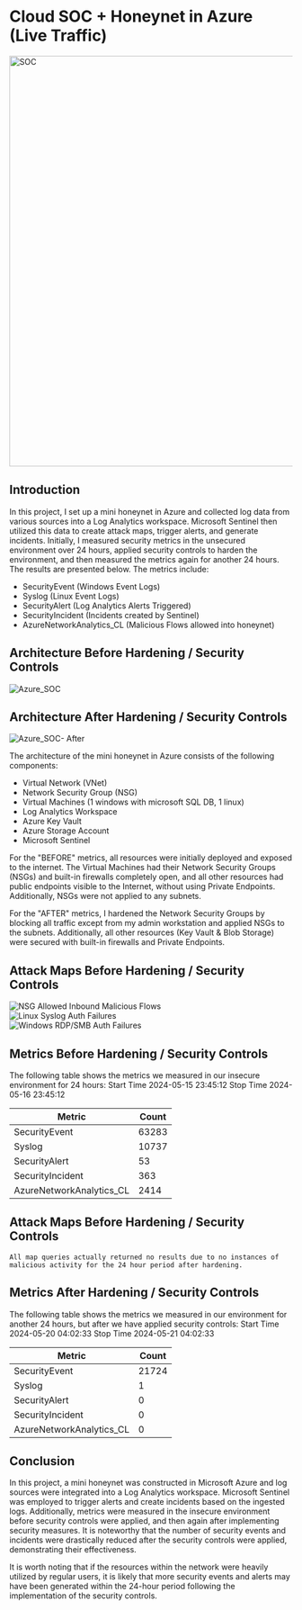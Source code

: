 # Cloud SOC + Honeynet in Azure (Live Traffic)
<img width="730" alt="SOC" src="https://github.com/audreclemons/Azure-SOC-/assets/171464782/629daaca-f5f1-4b24-86e8-b46273be44e5">


## Introduction

In this project, I set up a mini honeynet in Azure and collected log data from various sources into a Log Analytics workspace. Microsoft Sentinel then utilized this data to create attack maps, trigger alerts, and generate incidents. Initially, I measured security metrics in the unsecured environment over 24 hours, applied security controls to harden the environment, and then measured the metrics again for another 24 hours. The results are presented below. The metrics include:

- SecurityEvent (Windows Event Logs)
- Syslog (Linux Event Logs)
- SecurityAlert (Log Analytics Alerts Triggered)
- SecurityIncident (Incidents created by Sentinel)
- AzureNetworkAnalytics_CL (Malicious Flows allowed into honeynet)

## Architecture Before Hardening / Security Controls
![Azure_SOC](https://github.com/audreclemons/Azure-SOC-/assets/171464782/4993222e-b81d-4f54-84b7-b80047260b13)


## Architecture After Hardening / Security Controls
![Azure_SOC- After](https://github.com/audreclemons/Azure-SOC-/assets/171464782/a2a6384b-d67a-4b1e-a83b-1e1a93ecc093)


The architecture of the mini honeynet in Azure consists of the following components:

- Virtual Network (VNet)
- Network Security Group (NSG)
- Virtual Machines (1 windows with microsoft SQL DB, 1 linux)
- Log Analytics Workspace
- Azure Key Vault
- Azure Storage Account
- Microsoft Sentinel

For the "BEFORE" metrics, all resources were initially deployed and exposed to the internet. The Virtual Machines had their Network Security Groups (NSGs) and built-in firewalls completely open, and all other resources had public endpoints visible to the Internet, without using Private Endpoints. Additionally, NSGs were not applied to any subnets.

For the "AFTER" metrics, I hardened the Network Security Groups by blocking all traffic except from my admin workstation and applied NSGs to the subnets. Additionally, all other resources (Key Vault & Blob Storage) were secured with built-in firewalls and Private Endpoints.


## Attack Maps Before Hardening / Security Controls
![NSG Allowed Inbound Malicious Flows](https://i.imgur.com/1qvswSX.png)<br>
![Linux Syslog Auth Failures](https://i.imgur.com/G1YgZt6.png)<br>
![Windows RDP/SMB Auth Failures](https://i.imgur.com/ESr9Dlv.png)<br>

## Metrics Before Hardening / Security Controls

The following table shows the metrics we measured in our insecure environment for 24 hours:
Start Time 2024-05-15 23:45:12
Stop Time 2024-05-16 23:45:12

| Metric                   | Count
| ------------------------ | -----
| SecurityEvent            | 63283
| Syslog                   | 10737
| SecurityAlert            | 53
| SecurityIncident         | 363
| AzureNetworkAnalytics_CL | 2414

## Attack Maps Before Hardening / Security Controls

```All map queries actually returned no results due to no instances of malicious activity for the 24 hour period after hardening.```

## Metrics After Hardening / Security Controls

The following table shows the metrics we measured in our environment for another 24 hours, but after we have applied security controls:
Start Time 2024-05-20 04:02:33
Stop Time	2024-05-21 04:02:33

| Metric                   | Count
| ------------------------ | -----
| SecurityEvent            | 21724
| Syslog                   | 1
| SecurityAlert            | 0
| SecurityIncident         | 0
| AzureNetworkAnalytics_CL | 0

## Conclusion

In this project, a mini honeynet was constructed in Microsoft Azure and log sources were integrated into a Log Analytics workspace. Microsoft Sentinel was employed to trigger alerts and create incidents based on the ingested logs. Additionally, metrics were measured in the insecure environment before security controls were applied, and then again after implementing security measures. It is noteworthy that the number of security events and incidents were drastically reduced after the security controls were applied, demonstrating their effectiveness.

It is worth noting that if the resources within the network were heavily utilized by regular users, it is likely that more security events and alerts may have been generated within the 24-hour period following the implementation of the security controls.
